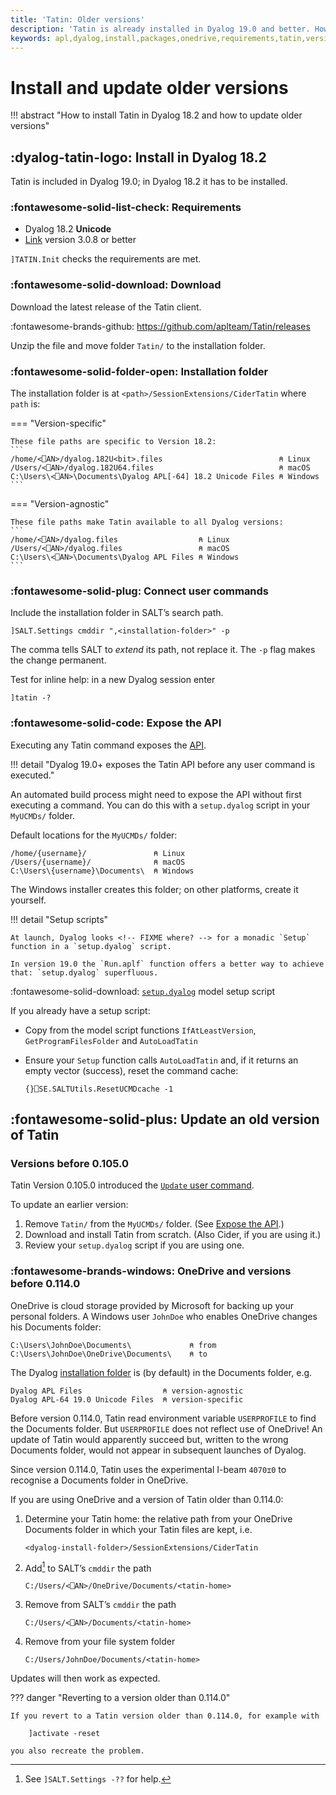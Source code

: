```yaml
---
title: 'Tatin: Older versions'
description: 'Tatin is already installed in Dyalog 19.0 and better. How to install Tatin in Dyalog 18.2. How to update Tatin versions older than 0.105.0. How to update Tatin versions older than 0.114.0 with OneDrive in use.'
keywords: apl,dyalog,install,packages,onedrive,requirements,tatin,versions
---
```

# Install and update older versions


!!! abstract "How to install Tatin in Dyalog 18.2 and how to update older versions"


## :dyalog-tatin-logo: Install in Dyalog 18.2

Tatin is included in Dyalog 19.0; in Dyalog 18.2 it has to be installed.

### :fontawesome-solid-list-check: Requirements

* Dyalog 18.2 **Unicode**
* [Link](https://dyalog.github.io/link/4.0/) version 3.0.8 or better

`]TATIN.Init` checks the requirements are met.


### :fontawesome-solid-download: Download

Download the latest release of the Tatin client.

:fontawesome-brands-github:
<https://github.com/aplteam/Tatin/releases>

Unzip the file and move folder `Tatin/` to the installation folder.


### :fontawesome-solid-folder-open: Installation folder

The installation folder is at `<path>/SessionExtensions/CiderTatin`
where `path` is:


=== "Version-specific"

    These file paths are specific to Version 18.2:
    ```
    /home/<⎕AN>/dyalog.182U<bit>.files                          ⍝ Linux
    /Users/<⎕AN>/dyalog.182U64.files                            ⍝ macOS
    C:\Users\<⎕AN>\Documents\Dyalog APL[-64] 18.2 Unicode Files ⍝ Windows
    ```

=== "Version-agnostic"

    These file paths make Tatin available to all Dyalog versions:
    ```
    /home/<⎕AN>/dyalog.files                  ⍝ Linux
    /Users/<⎕AN>/dyalog.files                 ⍝ macOS
    C:\Users\<⎕AN>\Documents\Dyalog APL Files ⍝ Windows
    ```


### :fontawesome-solid-plug: Connect user commands

Include the installation folder in SALT’s search path.

    ]SALT.Settings cmddir ",<installation-folder>" -p

The comma tells SALT to _extend_ its path, not replace it.
The `-p` flag makes the change permanent.

Test for inline help: in a new Dyalog session enter

    ]tatin -?


### :fontawesome-solid-code: Expose the API

Executing any Tatin command exposes the [API](api.md).

!!! detail "Dyalog 19.0+ exposes the Tatin API before any user command is executed."

An automated build process might need to expose the API 
without first executing a command.
You can do this with a `setup.dyalog` script in your `MyUCMDs/` folder.

Default locations for the  `MyUCMDs/` folder:

    /home/{username}/               ⍝ Linux
    /Users/{username}/              ⍝ macOS
    C:\Users\{username}\Documents\  ⍝ Windows

The Windows installer creates this folder;
on other platforms, create it yourself.


!!! detail "Setup scripts"

    At launch, Dyalog looks <!-- FIXME where? --> for a monadic `Setup` function in a `setup.dyalog` script.

    In version 19.0 the `Run.aplf` function offers a better way to achieve that: `setup.dyalog` superfluous.

:fontawesome-solid-download:
[`setup.dyalog`](assets/setup.dyalog) model setup script

If you already have a setup script:

-   Copy from the model script functions `IfAtLeastVersion`, `GetProgramFilesFolder` and `AutoLoadTatin`
-   Ensure your `Setup` function calls `AutoLoadTatin` and, if it returns an empty vector (success), reset the command cache:

        {}⎕SE.SALTUtils.ResetUCMDcache -1


## :fontawesome-solid-plus: Update an old version of Tatin

### Versions before 0.105.0

Tatin Version 0.105.0 introduced the [`Update` user command](user-commands.md#update).

To update an earlier version:

1.  Remove `Tatin/` from the `MyUCMDs/` folder. (See [Expose the API](#expose-the-api).)
2.  Download and install Tatin from scratch. (Also Cider, if you are using it.)
3.  Review your `setup.dyalog` script if you are using one.

### :fontawesome-brands-windows: OneDrive and versions before 0.114.0

OneDrive is cloud storage provided by Microsoft for backing up your personal folders.
A Windows user `JohnDoe` who enables OneDrive changes his Documents folder:

    C:\Users\JohnDoe\Documents\             ⍝ from
    C:\Users\JohnDoe\OneDrive\Documents\    ⍝ to

The Dyalog [installation folder](#installation-folder) is (by default) in the Documents folder, e.g.

    Dyalog APL Files                  ⍝ version-agnostic
    Dyalog APL-64 19.0 Unicode Files  ⍝ version-specific

Before version 0.114.0, Tatin read environment variable `USERPROFILE` to find the Documents folder.
But `USERPROFILE` does not reflect use of OneDrive!
An update of Tatin would apparently succeed but, written to the wrong Documents folder,
would not appear in subsequent launches of Dyalog.

Since version 0.114.0, Tatin uses the experimental I-beam `4070⌶0` to recognise a Documents folder in OneDrive.

If you are using OneDrive and a version of Tatin older than 0.114.0:

1.  Determine your Tatin home: the relative path from your OneDrive Documents folder in which your Tatin files are kept, i.e.

        <dyalog-install-folder>/SessionExtensions/CiderTatin

1.  Add[^saltset] to SALT’s `cmddir` the path

        C:/Users/<⎕AN>/OneDrive/Documents/<tatin-home>

1.  Remove from SALT’s `cmddir`  the path

        C:/Users/<⎕AN>/Documents/<tatin-home>

1.  Remove from your file system folder

        C:/Users/JohnDoe/Documents/<tatin-home>

Updates will then work as expected.

??? danger "Reverting to a version older than 0.114.0"

    If you revert to a Tatin version older than 0.114.0, for example with

        ]activate -reset

    you also recreate the problem.


[^saltset]: See `]SALT.Settings -??` for help.